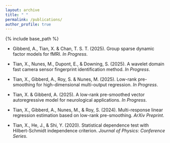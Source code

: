 ```yaml
---
layout: archive
title: " "
permalink: /publications/
author_profile: true
---
```


{% include base_path %}


* Gibberd, A., Tian, X. & Chan, T. S. T. (2025). Group sparse dynamic factor models for fMRI. *In Progress*.

* Tian, X., Nunes, M., Dupont, E., & Downing, S. (2025). A wavelet domain fast camera sensor fingerprint identification method. *In Progress*.

* Tian, X., Gibberd, A., Roy, S. & Nunes, M. (2025). Low-rank pre-smoothing for high-dimensional multi-output regression. *In Progress*.

* Tian, X. & Gibberd, A. (2025). A low-rank pre-smoothed vector autoregressive model for neurological applications. *In Progress*.

* Tian, X., Gibberd, A., Nunes, M., & Roy, S. (2024). Multi-response linear regression estimation based on low-rank pre-smoothing. *ArXiv Preprint*.
  
* Tian, X., He, J., & Shi, Y. (2020). Statistical dependence test with Hilbert-Schmidt independence criterion. *Journal of Physics: Conference Series*.


